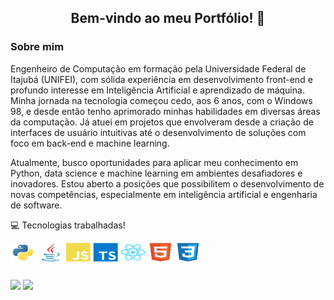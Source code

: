 <div align="center">
  <h2>Bem-vindo ao meu Portfólio! 👋</h2>
</div>



  <h3>Sobre mim</h3>
<p>
Engenheiro de Computação em formação pela Universidade Federal de Itajubá (UNIFEI), com sólida experiência em desenvolvimento front-end e profundo interesse em Inteligência Artificial e aprendizado de máquina. Minha jornada na tecnologia começou cedo, aos 6 anos, com o Windows 98, e desde então tenho aprimorado minhas habilidades em diversas áreas da computação. Já atuei em projetos que envolveram desde a criação de interfaces de usuário intuitivas até o desenvolvimento de soluções com foco em back-end e machine learning.</p>

<p>
Atualmente, busco oportunidades para aplicar meu conhecimento em Python, data science e machine learning em ambientes desafiadores e inovadores. Estou aberto a posições que possibilitem o desenvolvimento de novas competências, especialmente em inteligência artificial e engenharia de software.</p>
  <p>💻 Tecnologias trabalhadas!</p>
  <div style="display: inline_block">
  <img align="center" alt="Gean-Python" height="30" width="40" src="https://raw.githubusercontent.com/devicons/devicon/master/icons/python/python-original.svg">
  <img align="center" alt="Gean-Java" height="30" width="40" src="https://raw.githubusercontent.com/devicons/devicon/master/icons/java/java-original.svg">
  <img align="center" alt="Gean-Js" height="30" width="40" src="https://raw.githubusercontent.com/devicons/devicon/master/icons/javascript/javascript-plain.svg">
  <img align="center" alt="Gean-Ts" height="30" width="40" src="https://raw.githubusercontent.com/devicons/devicon/master/icons/typescript/typescript-plain.svg">
  <img align="center" alt="Gean-React" height="30" width="40" src="https://raw.githubusercontent.com/devicons/devicon/master/icons/react/react-original.svg">
  <img align="center" alt="Gean-HTML" height="30" width="40" src="https://raw.githubusercontent.com/devicons/devicon/master/icons/html5/html5-original.svg">
  <img align="center" alt="Gean-CSS" height="30" width="40" src="https://raw.githubusercontent.com/devicons/devicon/master/icons/css3/css3-original.svg">
  
</div>

##

<div> 
<a href = "mailto: geancarlosgmartkns@gmail.com"><img src="https://img.shields.io/badge/-Gmail-%23EA4335?style=for-the-badge&logo=gmail&logoColor=white"></a>
<a href="https://www.linkedin.com/in/geangon%C3%A7alves/" target="_blank"><img src="https://img.shields.io/badge/-LinkedIn-%230077B5?style=for-the-badge&logo=linkedin&logoColor=white"></a> 
</div>
